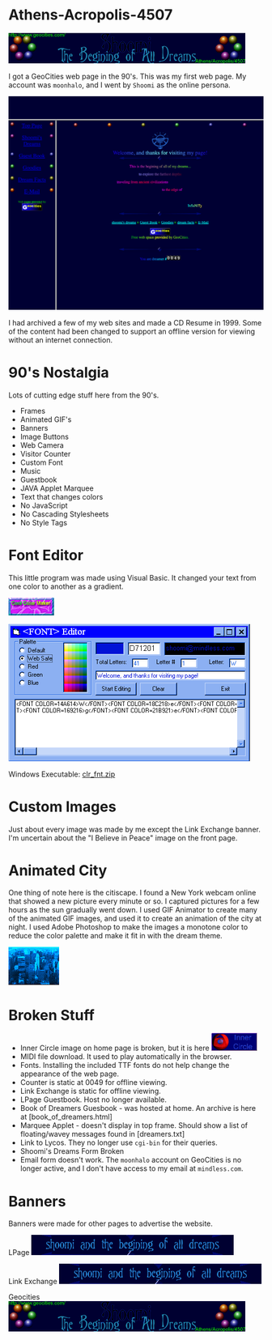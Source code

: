 # Athens-Acropolis-4507

![GeoCities Banner: Shoomi - The Beginning of All Dreams](banner_geocities.gif)

I got a GeoCities web page in the 90's. This was my first web page. My account was `moonhalo`, and I went by `Shoomi` as the online persona.

![Screenshot of GeoCities Athens/Acropolis/4507](screenshot.png)

I had archived a few of my web sites and made a CD Resume in 1999. Some of the content had been changed to support an offline version for viewing without an internet connection.

# 90's Nostalgia
Lots of cutting edge stuff here from the 90's.

- Frames
- Animated GIF's
- Banners
- Image Buttons
- Web Camera
- Visitor Counter
- Custom Font
- Music
- Guestbook
- JAVA Applet Marquee
- Text that changes colors
- No JavaScript
- No Cascading Stylesheets
- No Style Tags

# Font Editor
This little program was made using Visual Basic. It changed your text from one color to another as a gradient.

![Cool Color Maker Button](cool_color_maker_button.gif)


![Screenshot of Colorfont](colorfont_preview.gif)

Windows Executable: [clr_fnt.zip](clr_fnt.zip)


# Custom Images
Just about every image was made by me except the Link Exchange banner. I'm uncertain about the "I Believe in Peace" image on the front page.

# Animated City

One thing of note here is the citiscape. I found a New York webcam online that showed a new picture every minute or so. I captured pictures for a few hours as the sun gradually went down. I used GIF Animator to create many of the animated GIF images, and used it to create an animation of the city at night. I used Adobe Photoshop to make the images a monotone color to reduce the color palette and make it fit in with the dream theme.

![New York City changes into night](new_york_dream.gif)

# Broken Stuff
- Inner Circle image on home page is broken, but it is here ![Inner Circle](ic_icon.gif)
- MIDI file download. It used to play automatically in the browser.
- Fonts. Installing the included TTF fonts do not help change the appearance of the web page.
- Counter is static at 0049 for offline viewing.
- Link Exchange is static for offline viewing.
- LPage Guestbook. Host no longer available.
- Book of Dreamers Guesbook - was hosted at home. An archive is here at [book_of_dreamers.html]
- Marquee Applet - doesn't display in top frame. Should show a list of floating/wavey messages found in [dreamers.txt]
- Link to Lycos. They no longer use `cgi-bin` for their queries.
- Shoomi's Dreams Form Broken
- Email form doesn't work. The `moonhalo` account on GeoCities is no longer active, and I don't have access to my email at `mindless.com`.

# Banners
Banners were made for other pages to advertise the website.

LPage
![LPage Banner](banner_lpage.gif)

Link Exchange
![Link Exchange Banner](banner_linkexchange.gif)

Geocities
![Geocities Banner](banner_geocities.gif)
